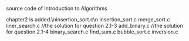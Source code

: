 source code of Introduction to Algorithms

chapter2 is added:\ninsertion_sort.c\n
    insertion_sort.c
    merge_sort.c
    liner_search.c  //the solution for question 2.1-3
    add_binary.c  //the solution for question 2.1-4
    binary_search.c
    find_sum.c
    bubble_sort.c
    inversion.c
